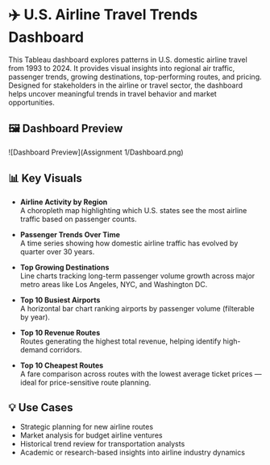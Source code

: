 # ✈️ U.S. Airline Travel Trends Dashboard

This Tableau dashboard explores patterns in U.S. domestic airline travel from 1993 to 2024. It provides visual insights into regional air traffic, passenger trends, growing destinations, top-performing routes, and pricing. Designed for stakeholders in the airline or travel sector, the dashboard helps uncover meaningful trends in travel behavior and market opportunities.

## 🖼️ Dashboard Preview

![Dashboard Preview](Assignment 1/Dashboard.png)

## 📊 Key Visuals

- **Airline Activity by Region**  
  A choropleth map highlighting which U.S. states see the most airline traffic based on passenger counts.

- **Passenger Trends Over Time**  
  A time series showing how domestic airline traffic has evolved by quarter over 30 years.

- **Top Growing Destinations**  
  Line charts tracking long-term passenger volume growth across major metro areas like Los Angeles, NYC, and Washington DC.

- **Top 10 Busiest Airports**  
  A horizontal bar chart ranking airports by passenger volume (filterable by year).

- **Top 10 Revenue Routes**  
  Routes generating the highest total revenue, helping identify high-demand corridors.

- **Top 10 Cheapest Routes**  
  A fare comparison across routes with the lowest average ticket prices — ideal for price-sensitive route planning.

## 💡 Use Cases

- Strategic planning for new airline routes
- Market analysis for budget airline ventures
- Historical trend review for transportation analysts
- Academic or research-based insights into airline industry dynamics


